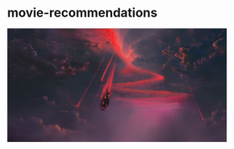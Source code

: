 # movie-recommendations
![image](https://github.com/Bloodmagee/movie-recommendations/raw/gh-pages/img/timg.jpg)
